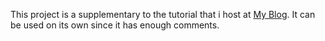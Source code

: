 This project is a supplementary to the tutorial that i host at [My Blog](https://themindpalace.bearblog.dev/).
It can be used on its own since it has enough comments.
